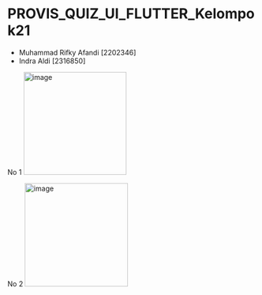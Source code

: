 # PROVIS_QUIZ_UI_FLUTTER_Kelompok21

- Muhammad Rifky Afandi [2202346]
- Indra Aldi [2316850]

No 1
<img width="208" alt="image" src="https://github.com/rifkytech07/PROVIS_QUIZ_UI_FLUTTER_Kelompok21/assets/147624515/07928769-610d-481b-af8f-f05df4fa8e53">

No 2
<img width="209" alt="image" src="https://github.com/rifkytech07/PROVIS_QUIZ_UI_FLUTTER_Kelompok21/assets/147624515/3127c1bb-31e7-4a5c-a565-412f329ddeab">

